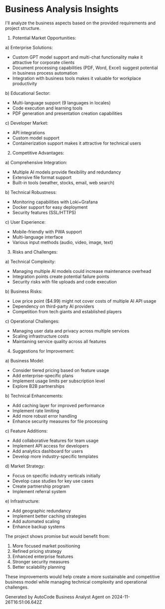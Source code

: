 # Business Analysis Insights

I'll analyze the business aspects based on the provided requirements and project structure.

1. Potential Market Opportunities:

a) Enterprise Solutions:

- Custom GPT model support and multi-chat functionality make it attractive for corporate clients
- Document processing capabilities (PDF, Word, Excel) suggest potential in business process
  automation
- Integration with business tools makes it valuable for workplace productivity

b) Educational Sector:

- Multi-language support (9 languages in locales)
- Code execution and learning tools
- PDF generation and presentation creation capabilities

c) Developer Market:

- API integrations
- Custom model support
- Containerization support makes it attractive for technical users

2. Competitive Advantages:

a) Comprehensive Integration:

- Multiple AI models provide flexibility and redundancy
- Extensive file format support
- Built-in tools (weather, stocks, email, web search)

b) Technical Robustness:

- Monitoring capabilities with Loki+Grafana
- Docker support for easy deployment
- Security features (SSL/HTTPS)

c) User Experience:

- Mobile-friendly with PWA support
- Multi-language interface
- Various input methods (audio, video, image, text)

3. Risks and Challenges:

a) Technical Complexity:

- Managing multiple AI models could increase maintenance overhead
- Integration points create potential failure points
- Security risks with file uploads and code execution

b) Business Risks:

- Low price point ($4.99) might not cover costs of multiple AI API usage
- Dependency on third-party AI providers
- Competition from tech giants and established players

c) Operational Challenges:

- Managing user data and privacy across multiple services
- Scaling infrastructure costs
- Maintaining service quality across all features

4. Suggestions for Improvement:

a) Business Model:

- Consider tiered pricing based on feature usage
- Add enterprise-specific plans
- Implement usage limits per subscription level
- Explore B2B partnerships

b) Technical Enhancements:

- Add caching layer for improved performance
- Implement rate limiting
- Add more robust error handling
- Enhance security measures for file processing

c) Feature Additions:

- Add collaborative features for team usage
- Implement API access for developers
- Add analytics dashboard for users
- Develop more industry-specific templates

d) Market Strategy:

- Focus on specific industry verticals initially
- Develop case studies for key use cases
- Create partnership program
- Implement referral system

e) Infrastructure:

- Add geographic redundancy
- Implement better caching strategies
- Add automated scaling
- Enhance backup systems

The project shows promise but would benefit from:

1. More focused market positioning
2. Refined pricing strategy
3. Enhanced enterprise features
4. Stronger security measures
5. Better scalability planning

These improvements would help create a more sustainable and competitive business model while
managing technical complexity and operational challenges.

Generated by AutoCode Business Analyst Agent on 2024-11-26T16:51:06.642Z
